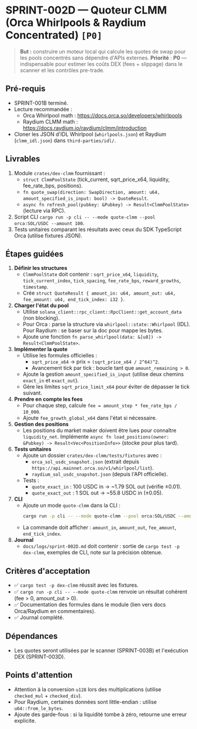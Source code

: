 # SPRINT-002D — Quoteur CLMM (Orca Whirlpools & Raydium Concentrated) `[P0]`

> **But :** construire un moteur local qui calcule les quotes de swap pour les pools concentrés sans dépendre d'APIs externes.
> **Priorité** : **P0** — indispensable pour estimer les coûts DEX (fees + slippage) dans le scanner et les contrôles pre-trade.

## Pré-requis
- SPRINT-001B terminé.
- Lecture recommandée :
  - Orca Whirlpool math : https://docs.orca.so/developers/whirlpools
  - Raydium CLMM math : https://docs.raydium.io/raydium/clmm/introduction
- Cloner les JSON d'IDL Whirlpool (`whirlpools.json`) et Raydium (`clmm_idl.json`) dans `third-parties/idl/`.

## Livrables
1. Module `crates/dex-clmm` fournissant :
   - `struct ClmmPoolState` (tick_current, sqrt_price_x64, liquidity, fee_rate_bps, positions).
   - `fn quote_swap(direction: SwapDirection, amount: u64, amount_specified_is_input: bool) -> QuoteResult`.
   - `async fn refresh_pool(pubkey: &Pubkey) -> Result<ClmmPoolState>` (lecture via RPC).
2. Script CLI `cargo run -p cli -- --mode quote-clmm --pool orca:SOL/USDC --amount 100`.
3. Tests unitaires comparant les résultats avec ceux du SDK TypeScript Orca (utilise fixtures JSON).

## Étapes guidées
1. **Définir les structures**
   - `ClmmPoolState` doit contenir : `sqrt_price_x64`, `liquidity`, `tick_current_index`, `tick_spacing`, `fee_rate_bps`, `reward_growths`, `timestamp`.
   - Crée `struct QuoteResult { amount_in: u64, amount_out: u64, fee_amount: u64, end_tick_index: i32 }`.
2. **Charger l'état du pool**
   - Utilise `solana_client::rpc_client::RpcClient::get_account_data` (non blocking).
   - Pour Orca : parse la structure via `whirlpool::state::Whirlpool` (IDL). Pour Raydium : se baser sur la doc pour mappe les bytes.
   - Ajoute une fonction `fn parse_whirlpool(data: &[u8]) -> Result<ClmmPoolState>`.
3. **Implémenter la quote**
   - Utilise les formules officielles :
     - `sqrt_price_x64` → prix = `(sqrt_price_x64 / 2^64)^2`.
     - Avancement tick par tick : boucle tant que `amount_remaining > 0`.
   - Ajoute la gestion `amount_specified_is_input` (utilise deux chemins `exact_in` et `exact_out`).
   - Gère les limites `sqrt_price_limit_x64` pour éviter de dépasser le tick suivant.
4. **Prendre en compte les fees**
   - Pour chaque step, calcule `fee = amount_step * fee_rate_bps / 10_000`.
   - Ajoute `fee_growth_global_x64` dans l'état si nécessaire.
5. **Gestion des positions**
   - Les positions du market maker doivent être lues pour connaître `liquidity_net`. Implémente `async fn load_positions(owner: &Pubkey) -> Result<Vec<PositionInfo>>` (stocke pour plus tard).
6. **Tests unitaires**
   - Ajoute un dossier `crates/dex-clmm/tests/fixtures` avec :
     - `orca_sol_usdc_snapshot.json` (extrait depuis `https://api.mainnet.orca.so/v1/whirlpool/list`).
     - `raydium_sol_usdc_snapshot.json` (depuis l'API officielle).
   - Tests :
     - `quote_exact_in` : 100 USDC in → ~1.79 SOL out (vérifie ±0.01).
     - `quote_exact_out` : 1 SOL out → ~55.8 USDC in (±0.05).
7. **CLI**
   - Ajoute un mode `quote-clmm` dans la CLI :
     ```bash
     cargo run -p cli -- --mode quote-clmm --pool orca:SOL/USDC --amount 100 --direction exact-in
     ```
   - La commande doit afficher : `amount_in`, `amount_out`, `fee_amount`, `end_tick_index`.
8. **Journal**
   - `docs/logs/sprint-002D.md` doit contenir : sortie de `cargo test -p dex-clmm`, exemples de CLI, note sur la précision obtenue.

## Critères d'acceptation
- ✅ `cargo test -p dex-clmm` réussit avec les fixtures.
- ✅ `cargo run -p cli -- --mode quote-clmm` renvoie un résultat cohérent (fee > 0, amount_out > 0).
- ✅ Documentation des formules dans le module (lien vers docs Orca/Raydium en commentaires).
- ✅ Journal complété.

## Dépendances
- Les quotes seront utilisées par le scanner (SPRINT-003B) et l'exécution DEX (SPRINT-003D).

## Points d'attention
- Attention à la conversion `u128` lors des multiplications (utilise `checked_mul` + `checked_div`).
- Pour Raydium, certaines données sont little-endian : utilise `u64::from_le_bytes`.
- Ajoute des garde-fous : si la liquidité tombe à zéro, retourne une erreur explicite.
